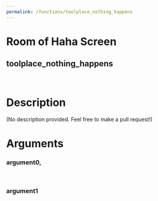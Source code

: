 ```yaml
---
permalink: /functions/toolplace_nothing_happens
---
```

# Room of Haha Screen  
## toolplace_nothing_happens  
&nbsp;  
# Description  
(No description provided. Feel free to make a pull request!) 
&nbsp;  
# Arguments
### argument0, 

&nbsp;  
### argument1

&nbsp;  


